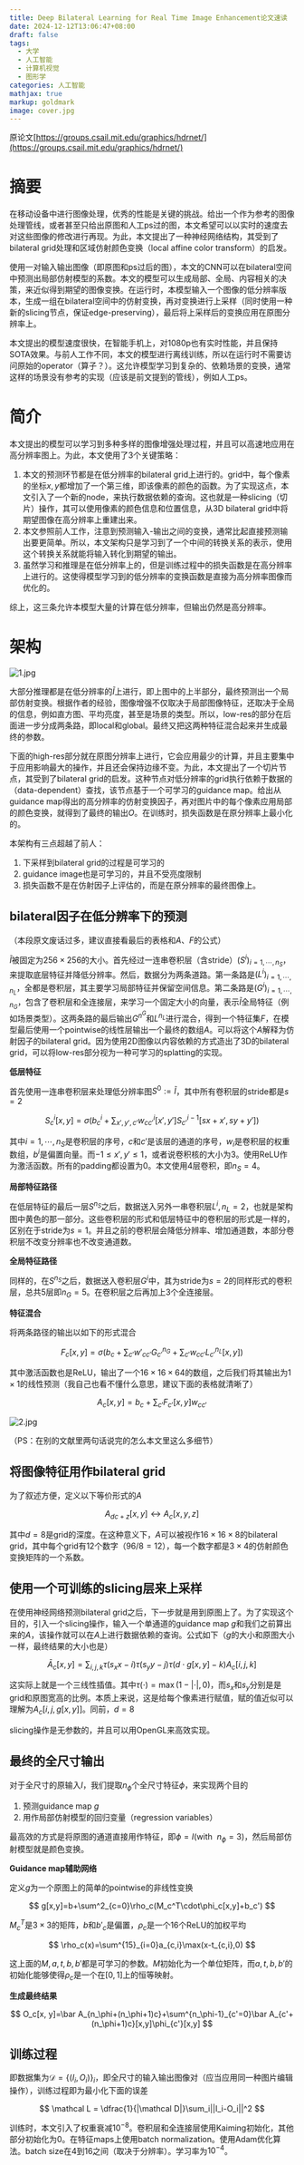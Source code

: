 ```yaml
---
title: Deep Bilateral Learning for Real Time Image Enhancement论文速读
date: 2024-12-12T13:06:47+08:00
draft: false
tags:
  - 大学
  - 人工智能
  - 计算机视觉
  - 图形学
categories: 人工智能
mathjax: true
markup: goldmark
image: cover.jpg
---
```


原论文[https://groups.csail.mit.edu/graphics/hdrnet/](https://groups.csail.mit.edu/graphics/hdrnet/)

# 摘要

在移动设备中进行图像处理，优秀的性能是关键的挑战。给出一个作为参考的图像处理管线，或者甚至只给出原图和人工ps过的图，本文希望可以以实时的速度去对这些图像的修改进行再现。为此，本文提出了一种神经网络结构，其受到了bilateral grid处理和区域仿射颜色变换（local affine color transform）的启发。

使用一对输入输出图像（即原图和ps过后的图），本文的CNN可以在bilateral空间中预测出局部仿射模型的系数。本文的模型可以生成局部、全局、内容相关的决策，来近似得到期望的图像变换。在运行时，本模型输入一个图像的低分辨率版本，生成一组在bilateral空间中的仿射变换，再对变换进行上采样（同时使用一种新的slicing节点，保证edge-preserving），最后将上采样后的变换应用在原图分辨率上。

本文提出的模型速度很快，在智能手机上，对1080p也有实时性能，并且保持SOTA效果。与前人工作不同，本文的模型进行离线训练，所以在运行时不需要访问原始的operator（算子？）。这允许模型学习到复杂的、依赖场景的变换，通常这样的场景没有参考的实现（应该是前文提到的管线），例如人工ps。

# 简介

本文提出的模型可以学习到多种多样的图像增强处理过程，并且可以高速地应用在高分辨率图上。为此，本文使用了3个关键策略：

1. 本文的预测环节都是在低分辨率的bilateral grid上进行的。grid中，每个像素的坐标$x,y$都增加了一个第三维，即该像素的颜色的函数。为了实现这点，本文引入了一个新的node，来执行数据依赖的查询。这也就是一种slicing（切片）操作，其可以使用像素的颜色信息和位置信息，从3D bilateral grid中将期望图像在高分辨率上重建出来。
2. 本文参照前人工作，注意到预测输入-输出之间的变换，通常比起直接预测输出要更简单。所以，本文架构只是学习到了一个中间的转换关系的表示，使用这个转换关系就能将输入转化到期望的输出。
3. 虽然学习和推理是在低分辨率上的，但是训练过程中的损失函数是在高分辨率上进行的。这使得模型学习到的低分辨率的变换函数是直接为高分辨率图像而优化的。

综上，这三条允许本模型大量的计算在低分辨率，但输出仍然是高分辨率。

# 架构

![1.jpg](1.jpg)

大部分推理都是在低分辨率的$\tilde{I}$上进行，即上图中的上半部分，最终预测出一个局部仿射变换。根据作者的经验，图像增强不仅取决于局部图像特征，还取决于全局的信息，例如直方图、平均亮度，甚至是场景的类型。所以，low-res的部分在后面进一步分成两条路，即local和global。最终又把这两种特征混合起来并生成最终的参数。

下面的high-res部分就在原图分辨率上进行，它会应用最少的计算，并且主要集中于应用影响最大的操作，并且还会保持边缘不变。为此，本文提出了一个切片节点，其受到了bilateral grid的启发。这种节点对低分辨率的grid执行依赖于数据的（data-dependent）查找，该节点基于一个可学习的guidance map。给出从guidance map得出的高分辨率的仿射变换因子，再对图片中的每个像素应用局部的颜色变换，就得到了最终的输出$O$。在训练时，损失函数是在原分辨率上最小化的。

本架构有三点超越了前人：

1. 下采样到bilateral grid的过程是可学习的
2. guidance image也是可学习的，并且不受亮度限制
3. 损失函数不是在仿射因子上评估的，而是在原分辨率的最终图像上。

## bilateral因子在低分辨率下的预测

（本段原文废话过多，建议直接看最后的表格和$A$、$F$的公式）

$\tilde{I}$被固定为$256\times 256$的大小。首先经过一连串卷积层（含stride）$(S^i)_{i=1,\cdots,n_S}$，来提取底层特征并降低分辨率。然后，数据分为两条道路。第一条路是$(L^i)_{i=1,\cdots,n_L}$，全都是卷积层，其主要学习局部特征并保留空间信息。第二条路是$(G^i)_{i=1,\cdots,n_G}$，包含了卷积层和全连接层，来学习一个固定大小的向量，表示$\tilde{I}$全局特征（例如场景类型）。这两条路的最后输出$G^{n^G}$和$L^{n_L}$进行混合，得到一个特征集$F$，在模型最后使用一个pointwise的线性层输出一个最终的数组$A$。可以将这个$A$解释为仿射因子的bilateral grid。因为使用2D图像以内容依赖的方式造出了3D的bilateral grid，可以将low-res部分视为一种可学习的splatting的实现。

**低层特征**

首先使用一连串卷积层来处理低分辨率图$S^0 := \tilde{I}$，其中所有卷积层的stride都是$s=2$

$$
S^i_c[x,y]=\sigma\bigg(b^i_c+\sum_{x',y',c'}w^i_{cc'}[x',y']S^{i-1}_{c'}[sx+x',sy+y']\bigg)
$$

其中$i=1,\cdots,n_S$是卷积层的序号，$c$和$c'$是该层的通道的序号，$w_i$是卷积层的权重数组，$b^i$是偏置向量。而$-1\leq x', y' \leq 1$，或者说卷积核的大小为$3$。使用ReLU作为激活函数。所有的padding都设置为$0$。本文使用4层卷积，即$n_S=4$。

**局部特征路径**

在低层特征的最后一层$S^{n_S}$之后，数据送入另外一串卷积层$L^i, n_L=2$，也就是架构图中黄色的那一部分。这些卷积层的形式和低层特征中的卷积层的形式是一样的，区别在于stride为$s=1$。并且之前的卷积层会降低分辨率、增加通道数，本部分卷积层不改变分辨率也不改变通道数。

**全局特征路径**

同样的，在$S^{n_S}$之后，数据送入卷积层$G^i$中，其为stride为$s=2$的同样形式的卷积层，总共5层即$n_G=5$。在卷积层之后再加上3个全连接层。

**特征混合**

将两条路径的输出以如下的形式混合

$$
F_c[x,y]=\sigma\bigg(b_c+\sum_{c'}w'_{cc'}G^{n_G}_{c'}+\sum_{c'}w_{cc'}L^{n_L}_{c'}[x, y]\bigg)
$$

其中激活函数也是ReLU，输出了一个$16\times 16\times 64$的数组，之后我们将其输出为$1\times 1$的线性预测（我自己也看不懂什么意思，建议下面的表格就清晰了）

$$
A_c[x, y] = b_c+\sum_{c'}F_{c'}[x,y]w_{cc'}
$$

![2.jpg](2.jpg)

（PS：在别的文献里两句话说完的怎么本文里这么多细节）

## 将图像特征用作bilateral grid

为了叙述方便，定义以下等价形式的$A$

$$
A_{dc+z}[x,y]\leftrightarrow A_c[x,y,z]
$$

其中$d=8$是grid的深度。在这种意义下，$A$可以被视作$16\times 16\times 8$的bilateral grid，其中每个grid有12个数字（$96/8=12$），每一个数字都是$3\times 4$的仿射颜色变换矩阵的一个系数。

## 使用一个可训练的slicing层来上采样

在使用神经网络预测bilateral grid之后，下一步就是用到原图上了。为了实现这个目的，引入一个slicing操作，输入一个单通道的guidance map $g$和我们之前算出来的$A$，该操作就可以在$A$上进行数据依赖的查询。公式如下（$g$的大小和原图大小一样，最终结果的大小也是）

$$
\bar A_c[x,y]=\sum_{i,j,k}\tau(s_xx-i)\tau(s_yy-j)\tau(d\cdot g[x,y]-k)A_c[i,j,k]
$$

这实际上就是一个三线性插值。其中$\tau(\cdot)=\max(1-|\cdot|,0)$，而$s_x$和$s_y$分别是是grid和原图宽高的比例。本质上来说，这是给每个像素进行赋值，赋的值近似可以理解为$A_c[i,j,g[x,y]]$。同前，$d=8$

slicing操作是无参数的，并且可以用OpenGL来高效实现。

## 最终的全尺寸输出

对于全尺寸的原输入$I$，我们提取$n_\phi$个全尺寸特征$\phi$，来实现两个目的

1. 预测guidance map $g$
2. 用作局部仿射模型的回归变量（regression variables）

最高效的方式是将原图的通道直接用作特征，即$\phi=I(\text{with}\ \ n_\phi=3)$，然后局部仿射模型就是颜色变换。

**Guidance map辅助网络**

定义$g$为一个原图上的简单的pointwise的非线性变换

$$
g[x,y]=b+\sum^2_{c=0}\rho_c(M_c^T\cdot\phi_c[x,y]+b_c')
$$

$M^T_c$是$3\times 3$的矩阵，$b$和$b'_c$是偏置，$\rho_c$是一个16个ReLU的加权平均

$$
\rho_c(x)=\sum^{15}_{i=0}a_{c,i}\max(x-t_{c,i},0)
$$

这上面的$M,a,t,b,b'$都是可学习的参数。$M$初始化为一个单位矩阵，而$a,t,b,b'$的初始化能够使得$\rho_c$是一个在$[0,1]$上的恒等映射。

**生成最终结果**

$$
O_c[x, y]=\bar A_{n_\phi+(n_\phi+1)c}+\sum^{n_\phi-1}_{c'=0}\bar A_{c'+(n_\phi+1)c}[x,y]\phi_{c'}[x,y]
$$

## 训练过程

即数据集为$\mathcal D=\{(I_i, O_i)\}_i$，即全尺寸的输入输出图像对（应当应用同一种图片编辑操作），训练过程即为最小化下面的误差

$$
\mathcal L = \dfrac{1}{|\mathcal D|}\sum_i||I_i-O_i||^2
$$

训练时，本文引入了权重衰减$10^{-8}$。卷积层和全连接层使用Kaiming初始化，其他部分初始化为0。在特征maps上使用batch normalization。使用Adam优化算法。batch size在4到16之间（取决于分辨率）。学习率为$10^{-4}$。
